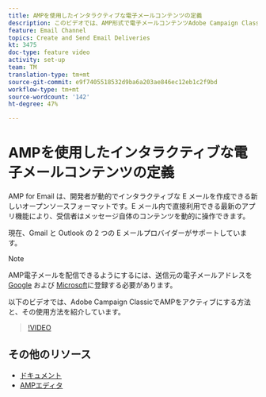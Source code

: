 ```yaml
---
title: AMPを使用したインタラクティブな電子メールコンテンツの定義
description: このビデオでは、AMP形式で電子メールコンテンツAdobe Campaign Classic(ACC)を設定する方法を説明します。
feature: Email Channel
topics: Create and Send Email Deliveries
kt: 3475
doc-type: feature video
activity: set-up
team: TM
translation-type: tm+mt
source-git-commit: e9f7405518532d9ba6a203ae846ec12eb1c2f9bd
workflow-type: tm+mt
source-wordcount: '142'
ht-degree: 47%

---
```



# AMPを使用したインタラクティブな電子メールコンテンツの定義

AMP for Email は、開発者が動的でインタラクティブな E メールを作成できる新しいオープンソースフォーマットです。E メール内で直接利用できる最新のアプリ機能により、受信者はメッセージ自体のコンテンツを動的に操作できます。

現在、Gmail と Outlook の 2 つの E メールプロバイダーがサポートしています。

>[!NOTE]
>
>AMP電子メールを配信できるようにするには、送信元の電子メールアドレスを [Google](https://developers.google.com/gmail/ampemail/register) および [Microsoft](https://docs.microsoft.com/en-us/outlook/amphtml/register-outlook)に登録する必要があります。

以下のビデオでは、Adobe Campaign ClassicでAMPをアクティブにする方法と、その使用方法を紹介しています。

>[!VIDEO](https://video.tv.adobe.com/v/29940?quality=12&learn=on)

## その他のリソース

* [ドキュメント](https://docs.adobe.com/content/help/ja-JP/campaign-classic/using/sending-messages/sending-emails/defining-the-email-content.html)
* [AMPエディタ](https://playground.amp.dev/)
